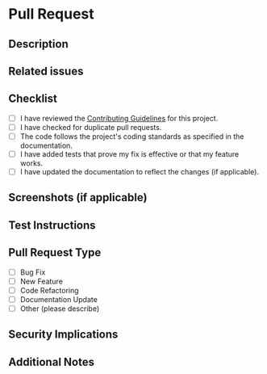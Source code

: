 # Pull Request

## Description

<!-- Provide a brief description of the changes introduced by this pull request. -->

## Related issues

<!-- List any related issues or reference them using GitHub issue links (e.g., #123). -->

## Checklist

- [ ] I have reviewed the [Contributing Guidelines](CONTRIBUTING.md) for this project.
- [ ] I have checked for duplicate pull requests.
- [ ] The code follows the project's coding standards as specified in the documentation.
- [ ] I have added tests that prove my fix is effective or that my feature works.
- [ ] I have updated the documentation to reflect the changes (if applicable).

## Screenshots (if applicable)

<!-- Include any screenshots or images that help visualize the changes, if relevant. -->

## Test Instructions

<!-- Provide instructions on how to test the changes introduced in this pull request. -->

## Pull Request Type

- [ ] Bug Fix
- [ ] New Feature
- [ ] Code Refactoring
- [ ] Documentation Update
- [ ] Other (please describe)

## Security Implications

<!-- Describe any potential security implications of these changes, if applicable. -->

## Additional Notes

<!-- Include any additional information or context that may be relevant to the pull request. -->
